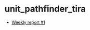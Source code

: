 # unit_pathfinder_tira

* [Weekly report #1](https://github.com/saskeli/NonogramSolver_TiRa/blob/master/Documentation/Weekly_report_1.md)
